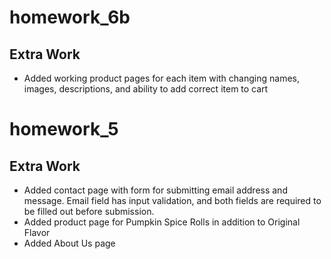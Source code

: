 # homework_6b
## Extra Work
* Added working product pages for each item with changing names, images, descriptions, and ability to add correct item to cart


# homework_5
## Extra Work
* Added contact page with form for submitting email address and message. Email field has input validation, and both fields are required to be filled out before submission. 
* Added product page for Pumpkin Spice Rolls in addition to Original Flavor
* Added About Us page

